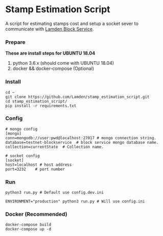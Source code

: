 # Stamp Estimation Script

A script for estimating stamps cost and setup a socket sever to communicate with [Lamden Block Service](https://github.com/Lamden/lamden_block_service).

### Prepare
**These are install steps for UBUNTU 18.04**

1. python 3.6.x (should come with UBUNTU 18.04)
2. docker && docker-compose (Optional)

### Install
```
cd ~
git clone https://github.com/Lamden/stamp_estimation_script.git 
cd stamp_estimation_script/
pip install -r requirements.txt

```

### Config
```
# mongo config
[mongo]
conn=mongodb://user:pwd@localhost:27017 # mongo connection string.
database=testnet-blockservice  # block service mongo database name.
collection=currentState  # Collection name.

# socket config
[socket]
host=localhost # host address
port=3232    # port number
```

### Run
```
python3 run.py # Default use config.dev.ini

ENVIRONMENT="production" python3 run.py # Will use config.ini
```


### Docker (Recommended)
```
docker-compose build
docker-compose up -d
```